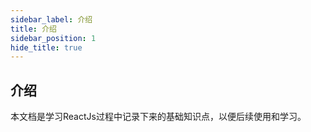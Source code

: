 ```yaml
---
sidebar_label: 介绍
title: 介绍
sidebar_position: 1
hide_title: true
---
```


## 介绍

本文档是学习ReactJs过程中记录下来的基础知识点，以便后续使用和学习。
